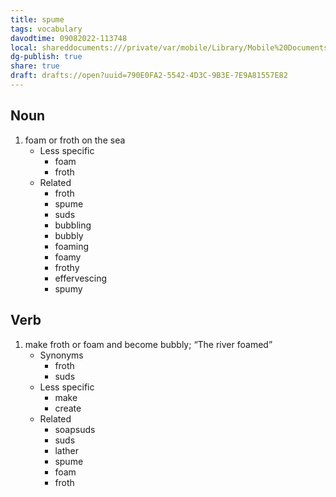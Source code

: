 ```yaml
---
title: spume
tags: vocabulary
davodtime: 09082022-113748
local: shareddocuments:///private/var/mobile/Library/Mobile%20Documents/iCloud~md~obsidian/Documents/OBSHIDDIAN/drafts/790E0FA2-5542-4D3C-9B3E-7E9A81557E82.md
dg-publish: true
share: true
draft: drafts://open?uuid=790E0FA2-5542-4D3C-9B3E-7E9A81557E82
---
```



## Noun

1. foam or froth on the sea
	- Less specific
		- foam
		- froth
	- Related
		- froth
		- spume
		- suds
		- bubbling
		- bubbly
		- foaming
		- foamy
		- frothy
		- effervescing
		- spumy

## Verb

1. make froth or foam and become bubbly; “The river foamed”
	- Synonyms
		- froth
		- suds
	- Less specific
		- make
		- create
	- Related
		- soapsuds
		- suds
		- lather
		- spume
		- foam
		- froth

